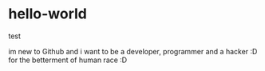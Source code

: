 # hello-world
test

im new to Github and i want to be a developer, programmer and a hacker :D for the betterment of human race :D

